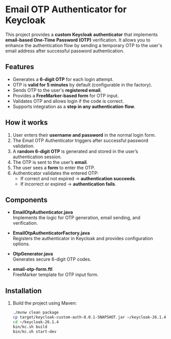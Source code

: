 # Email OTP Authenticator for Keycloak

This project provides a **custom Keycloak authenticator** that implements **email-based One-Time Password (OTP)** verification. It allows you to enhance the authentication flow by sending a temporary OTP to the user's email address after successful password authentication.

## Features

- Generates a **6-digit OTP** for each login attempt.
- OTP is **valid for 5 minutes** by default (configurable in the factory).
- Sends OTP to the user's **registered email**.
- Provides a **FreeMarker-based form** for OTP input.
- Validates OTP and allows login if the code is correct.
- Supports integration as a **step in any authentication flow**.

## How it works

1. User enters their **username and password** in the normal login form.
2. The Email OTP Authenticator triggers after successful password validation.
3. A **random 6-digit OTP** is generated and stored in the user’s authentication session.
4. The OTP is sent to the user’s **email**.
5. The user sees a **form** to enter the OTP.
6. Authenticator validates the entered OTP:
   - If correct and not expired → **authentication succeeds**.
   - If incorrect or expired → **authentication fails**.

## Components

- **EmailOtpAuthenticator.java**  
  Implements the logic for OTP generation, email sending, and verification.

- **EmailOtpAuthenticatorFactory.java**  
  Registers the authenticator in Keycloak and provides configuration options.

- **OtpGenerator.java**  
  Generates secure 6-digit OTP codes.

- **email-otp-form.ftl**  
  FreeMarker template for OTP input form.

## Installation

1. Build the project using Maven:

   ```bash
   ./mvnw clean package
   cp target/keycloak-custom-auth-0.0.1-SNAPSHOT.jar ~/keycloak-26.1.4/providers/
   cd ~/keycloak-26.1.4
   bin/kc.sh build
   bin/kc.sh start-dev
